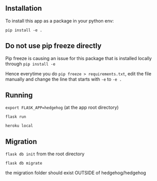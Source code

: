 

## Installation

To install this app as a package in your python env:

`pip install -e .`


## Do not use pip freeze directly

Pip freeze is causing an issue for this package that
is installed locally through `pip install -e`

Hence everytime you do `pip freeze > requirements.txt`,
edit the file manually and change the line that starts with `-e`
to `-e .`


## Running

`export FLASK_APP=hedgehog` (at the app root directory)

`flask run`

`heroku local`


## Migration

`flask db init` from the root directory

`flask db migrate`

the migration folder should exist OUTSIDE of hedgehog/hedgehog


